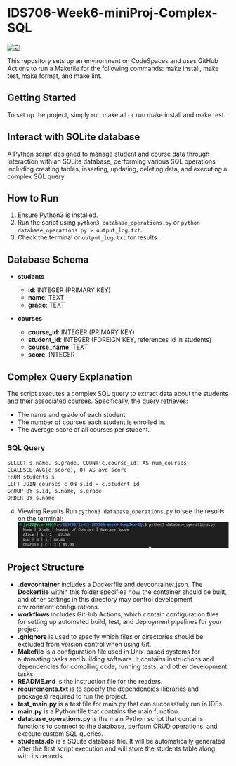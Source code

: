 # IDS706-Week6-miniProj-Complex-SQL
[![CI](https://github.com/Jingzhi-cyber/jz422-IDS706-Week6-Complex-SQL/actions/workflows/cicd.yml/badge.svg)](https://github.com/Jingzhi-cyber/jz422-IDS706-Week6-Complex-SQL/actions/workflows/cicd.yml)

This repository sets up an environment on CodeSpaces and uses GitHub Actions to run a Makefile for the following commands: make install, make test, make format, and make lint.

## Getting Started
To set up the project, simply run make all or run make install and make test.

## Interact with SQLite database
A Python script designed to manage student and course data through interaction with an SQLite database, performing various SQL operations including creating tables, inserting, updating, deleting data, and executing a complex SQL query.

## How to Run
1. Ensure Python3 is installed.
2. Run the script using `python3 database_operations.py` or `python database_operations.py > output_log.txt`.
3. Check the terminal or `output_log.txt` for results.

## Database Schema
- **students**
    - **id**: INTEGER (PRIMARY KEY)
    - **name**: TEXT
    - **grade**: TEXT

- **courses**
    - **course_id**: INTEGER (PRIMARY KEY)
    - **student_id**: INTEGER (FOREIGN KEY, references id in students)
    - **course_name**: TEXT
    - **score**: INTEGER

## Complex Query Explanation
The script executes a complex SQL query to extract data about the students and their associated courses. Specifically, the query retrieves:

- The name and grade of each student.
- The number of courses each student is enrolled in.
- The average score of all courses per student.

### SQL Query

    SELECT s.name, s.grade, COUNT(c.course_id) AS num_courses, COALESCE(AVG(c.score), 0) AS avg_score
    FROM students s
    LEFT JOIN courses c ON s.id = c.student_id
    GROUP BY s.id, s.name, s.grade
    ORDER BY s.name

4. Viewing Results
    Run `python3 database_operations.py` to see the results on the terminal:
    ![Alt text](results.png) 


## Project Structure
- **.devcontainer** includes a Dockerfile and devcontainer.json. The **Dockerfile** within this folder specifies how the container should be built, and other settings in this directory may control development environment configurations.
- **workflows** includes GitHub Actions, which contain configuration files for setting up automated build, test, and deployment pipelines for your project.
- **.gitignore** is used to specify which files or directories should be excluded from version control when using Git.
- **Makefile** is a configuration file used in Unix-based systems for automating tasks and building software. It contains instructions and dependencies for compiling code, running tests, and other development tasks.
- **README.md** is the instruction file for the readers.
- **requirements.txt** is to specify the dependencies (libraries and packages) required to run the project.
- **test_main.py** is a test file for main.py that can successfully run in IDEs.
- **main.py** is a Python file that contains the main function.
- **database_operations.py** is the main Python script that contains functions to connect to the database, perform CRUD operations, and execute custom SQL queries.
- **students.db** is a SQLite database file. It will be automatically generated after the first script execution and will store the students table along with its records.